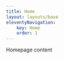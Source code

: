 ```yaml
---
title: Home
layout: layouts/base
eleventyNavigation:
    key: Home
    order: 1
---
```

Homepage content